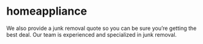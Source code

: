# homeappliance
We also provide a junk removal quote so you can be sure you’re getting the best deal. Our team is experienced and specialized in junk removal. 
